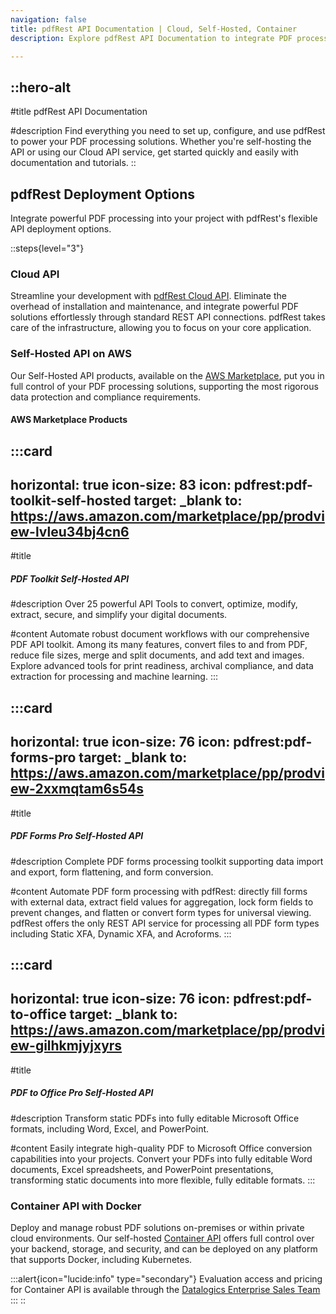 ```yaml
---
navigation: false
title: pdfRest API Documentation | Cloud, Self-Hosted, Container
description: Explore pdfRest API Documentation to integrate PDF processing into your projects. Get up and running quickly with Cloud, Self-Hosted on AWS, and Docker options.

---
```


::hero-alt
---

#title
pdfRest API Documentation

#description
Find everything you need to set up, configure, and use pdfRest to power your PDF processing solutions. Whether you're self-hosting the API or using our Cloud API service, get started quickly and easily with documentation and tutorials.
::

## pdfRest Deployment Options

Integrate powerful PDF processing into your project with pdfRest's flexible API deployment options.

::steps{level="3"}
### Cloud API

Streamline your development with [pdfRest Cloud API](https://pdfrest.com/products/cloud-api/). Eliminate the overhead of installation and maintenance, and integrate powerful PDF solutions effortlessly through standard REST API connections. pdfRest takes care of the infrastructure, allowing you to focus on your core application.

### Self-Hosted API on AWS

Our Self-Hosted API products, available on the [AWS Marketplace](https://aws.amazon.com/marketplace/search/results?searchTerms=pdfrest), put you in full control of your PDF processing solutions, supporting the most rigorous data protection and compliance requirements.

#### AWS Marketplace Products

  :::card
  ---
  horizontal: true
  icon-size: 83
  icon: pdfrest:pdf-toolkit-self-hosted
  target: _blank
  to: https://aws.amazon.com/marketplace/pp/prodview-lvleu34bj4cn6
  ---
  #title
  ##### PDF Toolkit Self-Hosted API
  
  #description
  Over 25 powerful API Tools to convert, optimize, modify, extract, secure, and simplify your digital documents.
  
  #content
  Automate robust document workflows with our comprehensive PDF API toolkit. Among its many features, convert files to and from PDF, reduce file sizes, merge and split documents, and add text and images. Explore advanced tools for print readiness, archival compliance, and data extraction for processing and machine learning.
  :::

  :::card
  ---
  horizontal: true
  icon-size: 76
  icon: pdfrest:pdf-forms-pro
  target: _blank
  to: https://aws.amazon.com/marketplace/pp/prodview-2xxmqtam6s54s
  ---
  #title
  ##### PDF Forms Pro Self-Hosted API
  
  #description
  Complete PDF forms processing toolkit supporting data import and export, form flattening, and form conversion.
  
  #content
  Automate PDF form processing with pdfRest: directly fill forms with external data, extract field values for aggregation, lock form fields to prevent changes, and flatten or convert form types for universal viewing. pdfRest offers the only REST API service for processing all PDF form types including Static XFA, Dynamic XFA, and Acroforms.
  :::

  :::card
  ---
  horizontal: true
  icon-size: 76
  icon: pdfrest:pdf-to-office
  target: _blank
  to: https://aws.amazon.com/marketplace/pp/prodview-gilhkmjyjxyrs
  ---
  #title
  ##### PDF to Office Pro Self-Hosted API
  
  #description
  Transform static PDFs into fully editable Microsoft Office formats, including Word, Excel, and PowerPoint.
  
  #content
  Easily integrate high-quality PDF to Microsoft Office conversion capabilities into your projects. Convert your PDFs into fully editable Word documents, Excel spreadsheets, and PowerPoint presentations, transforming static documents into more flexible, fully editable formats.
  :::

### Container API with Docker

Deploy and manage robust PDF solutions on-premises or within private cloud environments. Our self-hosted [Container API](https://pdfrest.com/products/pdf-toolkit-container-api/) offers full control over your backend, storage, and security, and can be deployed on any platform that supports Docker, including Kubernetes.

  :::alert{icon="lucide:info" type="secondary"}
  Evaluation access and pricing for Container API is available through the [Datalogics Enterprise Sales Team](mailto\:sales@datalogics.com?subject=pdfRest%20Container%20API%20Inquiry)
  :::
::
